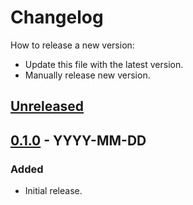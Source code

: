# Changelog
How to release a new version:
- Update this file with the latest version.
- Manually release new version.

## [Unreleased]

## [0.1.0] - YYYY-MM-DD
### Added
- Initial release.

[Unreleased]: https://github.com/strvcom/strv-backend-go-example/compare/v0.1.0...HEAD
[0.1.0]: https://github.com/strvcom/strv-backend-go-example/releases/tag/v0.1.0
